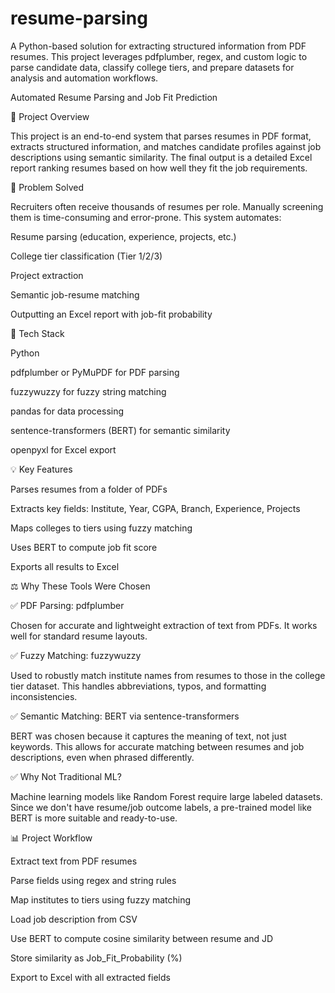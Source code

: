# resume-parsing
A Python-based solution for extracting structured information from PDF resumes. This project leverages pdfplumber, regex, and custom logic to parse candidate data, classify college tiers, and prepare datasets for analysis and automation workflows.  

Automated Resume Parsing and Job Fit Prediction

🚀 Project Overview

This project is an end-to-end system that parses resumes in PDF format, extracts structured information, and matches candidate profiles against job descriptions using semantic similarity. The final output is a detailed Excel report ranking resumes based on how well they fit the job requirements.

🧰 Problem Solved

Recruiters often receive thousands of resumes per role. Manually screening them is time-consuming and error-prone. This system automates:

Resume parsing (education, experience, projects, etc.)

College tier classification (Tier 1/2/3)

Project extraction

Semantic job-resume matching

Outputting an Excel report with job-fit probability

🔧 Tech Stack

Python

pdfplumber or PyMuPDF for PDF parsing

fuzzywuzzy for fuzzy string matching

pandas for data processing

sentence-transformers (BERT) for semantic similarity

openpyxl for Excel export

💡 Key Features

Parses resumes from a folder of PDFs

Extracts key fields: Institute, Year, CGPA, Branch, Experience, Projects

Maps colleges to tiers using fuzzy matching

Uses BERT to compute job fit score

Exports all results to Excel

⚖️ Why These Tools Were Chosen

✅ PDF Parsing: pdfplumber

Chosen for accurate and lightweight extraction of text from PDFs. It works well for standard resume layouts.

✅ Fuzzy Matching: fuzzywuzzy

Used to robustly match institute names from resumes to those in the college tier dataset. This handles abbreviations, typos, and formatting inconsistencies.

✅ Semantic Matching: BERT via sentence-transformers

BERT was chosen because it captures the meaning of text, not just keywords. This allows for accurate matching between resumes and job descriptions, even when phrased differently.

✅ Why Not Traditional ML?

Machine learning models like Random Forest require large labeled datasets. Since we don't have resume/job outcome labels, a pre-trained model like BERT is more suitable and ready-to-use.

📊 Project Workflow

Extract text from PDF resumes

Parse fields using regex and string rules

Map institutes to tiers using fuzzy matching

Load job description from CSV

Use BERT to compute cosine similarity between resume and JD

Store similarity as Job_Fit_Probability (%)

Export to Excel with all extracted fields
